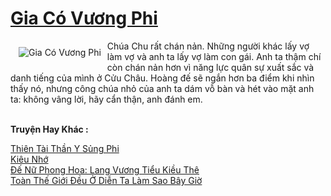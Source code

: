 <a href="https://truyentiki.com/gia-co-vuong-phi.31920/" title="Gia Có Vương Phi"><h1>Gia Có Vương Phi</h1></a><div style="display:table"><img align="right" style="float: left; padding: 10px;" src="https://truyentiki.com/a/img/str/src/31920.jpg" alt="Gia Có Vương Phi">Chúa Chu rất chán nản. Những người khác lấy vợ làm vợ và anh ta lấy vợ làm con gái. Anh ta thậm chí còn chán nản hơn vì năng lực quân sự xuất sắc và danh tiếng của mình ở Cửu Châu. Hoàng đế sẽ ngắn hơn ba điểm khi nhìn thấy nó, nhưng công chúa nhỏ của anh ta dám vỗ bàn và hét vào mặt anh ta: không vâng lời, hãy cẩn thận, anh đánh em.</div><p><br><b>Truyện Hay Khác :</b></p><a href="https://truyentiki.com/thien-tai-than-y-sung-phi.31919/" alt="Thiên Tài Thần Y Sủng Phi">Thiên Tài Thần Y Sủng Phi</a><br/><a href="https://github.com/nownovels/topcv/tree/master/truyenhay/31818/README.md" alt="Kiêu Nhớ">Kiêu Nhớ</a><br/><a href="https://github.com/nownovels/truyenhay/tree/master/truyenhay/30438/README.md" alt="Đế Nữ Phong Hoa: Lang Vương Tiểu Kiều Thê">Đế Nữ Phong Hoa: Lang Vương Tiểu Kiều Thê</a><br/><a href="https://github.com/nownovels/top500/tree/master/truyenhay/33839/" alt="Toàn Thế Giới Đều Ở Diễn Ta Làm Sao Bây Giờ">Toàn Thế Giới Đều Ở Diễn Ta Làm Sao Bây Giờ</a><br/>